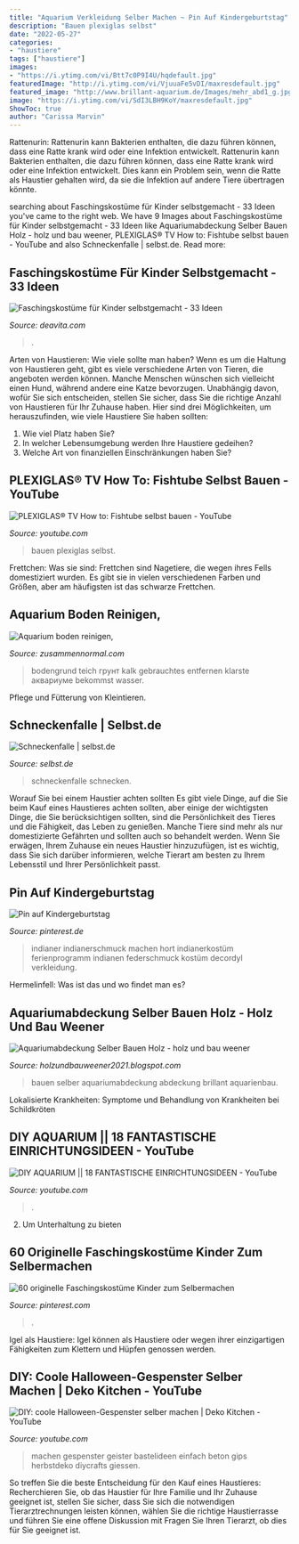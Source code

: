 ```yaml
---
title: "Aquarium Verkleidung Selber Machen ~ Pin Auf Kindergeburtstag"
description: "Bauen plexiglas selbst"
date: "2022-05-27"
categories:
- "haustiere"
tags: ["haustiere"]
images:
- "https://i.ytimg.com/vi/Btt7c0P9I4U/hqdefault.jpg"
featuredImage: "http://i.ytimg.com/vi/VjuuaFe5vDI/maxresdefault.jpg"
featured_image: "http://www.brillant-aquarium.de/Images/mehr_abd1_g.jpg"
image: "https://i.ytimg.com/vi/SdI3LBH9KoY/maxresdefault.jpg"
ShowToc: true
author: "Carissa Marvin"
---
```



Rattenurin: Rattenurin kann Bakterien enthalten, die dazu führen können, dass eine Ratte krank wird oder eine Infektion entwickelt.
Rattenurin kann Bakterien enthalten, die dazu führen können, dass eine Ratte krank wird oder eine Infektion entwickelt. Dies kann ein Problem sein, wenn die Ratte als Haustier gehalten wird, da sie die Infektion auf andere Tiere übertragen könnte.

	

		
searching about Faschingskostüme für Kinder selbstgemacht - 33 Ideen you've came to the right web. We have 9 Images about Faschingskostüme für Kinder selbstgemacht - 33 Ideen like Aquariumabdeckung Selber Bauen Holz - holz und bau weener, PLEXIGLAS® TV How to: Fishtube selbst bauen - YouTube and also Schneckenfalle | selbst.de. Read more:
		
    
## Faschingskostüme Für Kinder Selbstgemacht - 33 Ideen

<img loading=lazy src="https://deavita.com/wp-content/uploads/2014/12/Faschingskostueme-Kinder-starbucks-becher.jpg" onerror="this.onerror=null;this.src='https://tse3.mm.bing.net/th?id=OIP.PtWrYl4oWG2tcPjUTwTO3QHaLH&amp;pid=15.1';" alt="Faschingskostüme für Kinder selbstgemacht - 33 Ideen">

_Source: deavita.com_

>. 

	

Arten von Haustieren: Wie viele sollte man haben?
Wenn es um die Haltung von Haustieren geht, gibt es viele verschiedene Arten von Tieren, die angeboten werden können. Manche Menschen wünschen sich vielleicht einen Hund, während andere eine Katze bevorzugen. Unabhängig davon, wofür Sie sich entscheiden, stellen Sie sicher, dass Sie die richtige Anzahl von Haustieren für Ihr Zuhause haben. Hier sind drei Möglichkeiten, um herauszufinden, wie viele Haustiere Sie haben sollten:
1. Wie viel Platz haben Sie?
2. In welcher Lebensumgebung werden Ihre Haustiere gedeihen?
3. Welche Art von finanziellen Einschränkungen haben Sie?

    
## PLEXIGLAS® TV How To: Fishtube Selbst Bauen - YouTube

<img loading=lazy src="http://i.ytimg.com/vi/VjuuaFe5vDI/maxresdefault.jpg" onerror="this.onerror=null;this.src='https://tse3.mm.bing.net/th?id=OIP.RnjAy6L1GiXp5zgxY-ZflgHaEK&amp;pid=15.1';" alt="PLEXIGLAS® TV How to: Fishtube selbst bauen - YouTube">

_Source: youtube.com_

>bauen plexiglas selbst. 

	

Frettchen: Was sie sind: Frettchen sind Nagetiere, die wegen ihres Fells domestiziert wurden. Es gibt sie in vielen verschiedenen Farben und Größen, aber am häufigsten ist das schwarze Frettchen.

    
## Aquarium Boden Reinigen,

<img loading=lazy src="https://zusammennormal.com/lppsr/tbqydAx_bAU.jpeg" onerror="this.onerror=null;this.src='https://tse4.mm.bing.net/th?id=OIP.w9IXwSdAdARx3EKuxBu63AHaFj&amp;pid=15.1';" alt="Aquarium boden reinigen,">

_Source: zusammennormal.com_

>bodengrund teich грунт kalk gebrauchtes entfernen klarste аквариуме bekommst wasser. 

	

Pflege und Fütterung von Kleintieren.

    
## Schneckenfalle | Selbst.de

<img loading=lazy src="https://www.selbst.de/assets/styles/article_image/public/field/image/schneckenfalle-bauen-01.jpg?itok=3CHXgEEO" onerror="this.onerror=null;this.src='https://tse2.mm.bing.net/th?id=OIP.UmGWV0wlq-IXBagY0dVsZwHaEd&amp;pid=15.1';" alt="Schneckenfalle | selbst.de">

_Source: selbst.de_

>schneckenfalle schnecken. 

	

Worauf Sie bei einem Haustier achten sollten
Es gibt viele Dinge, auf die Sie beim Kauf eines Haustieres achten sollten, aber einige der wichtigsten Dinge, die Sie berücksichtigen sollten, sind die Persönlichkeit des Tieres und die Fähigkeit, das Leben zu genießen. Manche Tiere sind mehr als nur domestizierte Gefährten und sollten auch so behandelt werden. Wenn Sie erwägen, Ihrem Zuhause ein neues Haustier hinzuzufügen, ist es wichtig, dass Sie sich darüber informieren, welche Tierart am besten zu Ihrem Lebensstil und Ihrer Persönlichkeit passt.

    
## Pin Auf Kindergeburtstag

<img loading=lazy src="https://i.pinimg.com/736x/1c/90/71/1c90719867183d8cc3ec8feb59932915--masky.jpg" onerror="this.onerror=null;this.src='https://tse3.mm.bing.net/th?id=OIP.NTFIJzQY6BmH02Sgkqy4IAAAAA&amp;pid=15.1';" alt="Pin auf Kindergeburtstag">

_Source: pinterest.de_

>indianer indianerschmuck machen hort indianerkostüm ferienprogramm indianen federschmuck kostüm decordyl verkleidung. 

	

Hermelinfell: Was ist das und wo findet man es?

    
## Aquariumabdeckung Selber Bauen Holz - Holz Und Bau Weener

<img loading=lazy src="http://www.brillant-aquarium.de/Images/mehr_abd1_g.jpg" onerror="this.onerror=null;this.src='https://tse4.mm.bing.net/th?id=OIP.oxX9VCyZyw4dMWhGAg99NQHaDp&amp;pid=15.1';" alt="Aquariumabdeckung Selber Bauen Holz - holz und bau weener">

_Source: holzundbauweener2021.blogspot.com_

>bauen selber aquariumabdeckung abdeckung brillant aquarienbau. 

	

Lokalisierte Krankheiten: Symptome und Behandlung von Krankheiten bei Schildkröten

    
## DIY AQUARIUM || 18 FANTASTISCHE EINRICHTUNGSIDEEN - YouTube

<img loading=lazy src="https://i.ytimg.com/vi/SdI3LBH9KoY/maxresdefault.jpg" onerror="this.onerror=null;this.src='https://tse2.mm.bing.net/th?id=OIP.1qUhuZyTOZCvm_3tgSeN4wHaEK&amp;pid=15.1';" alt="DIY AQUARIUM || 18 FANTASTISCHE EINRICHTUNGSIDEEN - YouTube">

_Source: youtube.com_

>. 

	

2. Um Unterhaltung zu bieten

    
## 60 Originelle Faschingskostüme Kinder Zum Selbermachen

<img loading=lazy src="https://i.pinimg.com/736x/4c/e5/1a/4ce51a713222445408b563d263a6b8bd.jpg" onerror="this.onerror=null;this.src='https://tse2.mm.bing.net/th?id=OIP.EACxcw82mINfbQ542NCgKAHaLH&amp;pid=15.1';" alt="60 originelle Faschingskostüme Kinder zum Selbermachen">

_Source: pinterest.com_

>. 

	

Igel als Haustiere: Igel können als Haustiere oder wegen ihrer einzigartigen Fähigkeiten zum Klettern und Hüpfen genossen werden.

    
## DIY: Coole Halloween-Gespenster Selber Machen | Deko Kitchen - YouTube

<img loading=lazy src="https://i.ytimg.com/vi/Btt7c0P9I4U/hqdefault.jpg" onerror="this.onerror=null;this.src='https://tse4.mm.bing.net/th?id=OIP.T1hF7MwAfO5cgxy1aqGBmgHaFj&amp;pid=15.1';" alt="DIY: coole Halloween-Gespenster selber machen | Deko Kitchen - YouTube">

_Source: youtube.com_

>machen gespenster geister bastelideen einfach beton gips herbstdeko diycrafts giessen. 

	

So treffen Sie die beste Entscheidung für den Kauf eines Haustieres: Recherchieren Sie, ob das Haustier für Ihre Familie und Ihr Zuhause geeignet ist, stellen Sie sicher, dass Sie sich die notwendigen Tierarztrechnungen leisten können, wählen Sie die richtige Haustierrasse und führen Sie eine offene Diskussion mit Fragen Sie Ihren Tierarzt, ob dies für Sie geeignet ist.

